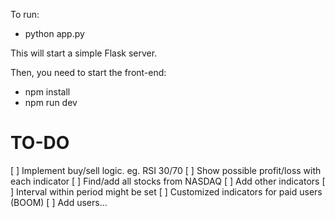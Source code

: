 To run:

- python app.py

This will start a simple Flask server.

Then, you need to start the front-end:

- npm install
- npm run dev

# TO-DO

[ ] Implement buy/sell logic. eg. RSI 30/70
[ ] Show possible profit/loss with each indicator
[ ] Find/add all stocks from NASDAQ
[ ] Add other indicators
[ ] Interval within period might be set
[ ] Customized indicators for paid users (BOOM)
[ ] Add users...
